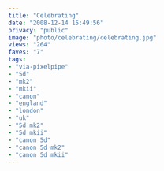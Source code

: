 ```yaml
---
title: "Celebrating"
date: "2008-12-14 15:49:56"
privacy: "public"
image: "photo/celebrating/celebrating.jpg"
views: "264"
faves: "7"
tags:
- "via-pixelpipe"
- "5d"
- "mk2"
- "mkii"
- "canon"
- "england"
- "london"
- "uk"
- "5d mk2"
- "5d mkii"
- "canon 5d"
- "canon 5d mk2"
- "canon 5d mkii"
---
```

<a href="/photos/2008/12/14/celebrating"></a>

